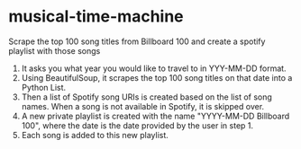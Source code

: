 # musical-time-machine
Scrape the top 100 song titles from Billboard 100 and create a spotify playlist with those songs

1. It asks you what year you would like to travel to in YYY-MM-DD format.
2. Using BeautifulSoup, it scrapes the top 100 song titles on that date into a Python List.
3. Then a list of Spotify song URIs is created based on the list of song names.
When a song is not available in Spotify, it is skipped over.
4. A new private playlist is created with the name "YYYY-MM-DD Billboard 100", where the date is the date provided by the user in step 1.
5. Each song is added to this new playlist.
